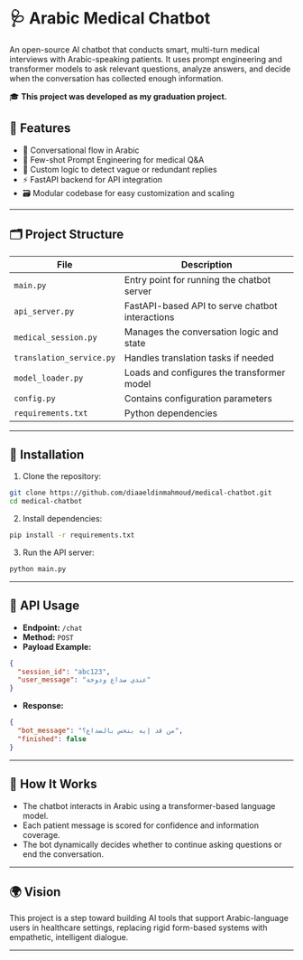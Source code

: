 # 🩺 Arabic Medical Chatbot

An open-source AI chatbot that conducts smart, multi-turn medical interviews with Arabic-speaking patients. It uses prompt engineering and transformer models to ask relevant questions, analyze answers, and decide when the conversation has collected enough information.

🎓 **This project was developed as my graduation project.**

## 🚀 Features

* 💬 Conversational flow in Arabic
* 🤖 Few-shot Prompt Engineering for medical Q\&A
* 🧠 Custom logic to detect vague or redundant replies
* ⚡ FastAPI backend for API integration
* 🗃️ Modular codebase for easy customization and scaling

---

## 🗂️ Project Structure

| File                     | Description                                     |
| ------------------------ | ----------------------------------------------- |
| `main.py`                | Entry point for running the chatbot server      |
| `api_server.py`          | FastAPI-based API to serve chatbot interactions |
| `medical_session.py`     | Manages the conversation logic and state        |
| `translation_service.py` | Handles translation tasks if needed             |
| `model_loader.py`        | Loads and configures the transformer model      |
| `config.py`              | Contains configuration parameters               |
| `requirements.txt`       | Python dependencies                             |

---

## 🔧 Installation

1. Clone the repository:

```bash
git clone https://github.com/diaaeldinmahmoud/medical-chatbot.git
cd medical-chatbot
```

2. Install dependencies:

```bash
pip install -r requirements.txt
```

3. Run the API server:

```bash
python main.py
```

---

## 🔌 API Usage

* **Endpoint:** `/chat`
* **Method:** `POST`
* **Payload Example:**

```json
{
  "session_id": "abc123",
  "user_message": "عندي صداع ودوخة"
}
```

* **Response:**

```json
{
  "bot_message": "من قد إيه بتحس بالصداع؟",
  "finished": false
}
```

---

## 🧠 How It Works

* The chatbot interacts in Arabic using a transformer-based language model.
* Each patient message is scored for confidence and information coverage.
* The bot dynamically decides whether to continue asking questions or end the conversation.

---

## 🌍 Vision

This project is a step toward building AI tools that support Arabic-language users in healthcare settings, replacing rigid form-based systems with empathetic, intelligent dialogue.

---





